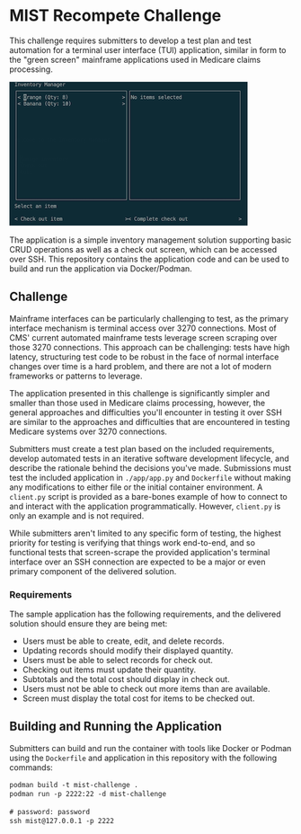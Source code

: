 # MIST Recompete Challenge

This challenge requires submitters to develop a test plan and test automation for a terminal user interface (TUI) application,
  similar in form to the "green screen" mainframe applications used in Medicare claims processing.

![Screenshot of inventory manager check out interface](./img/mist-challenge.png)

The application is a simple inventory management solution supporting basic CRUD operations as well as a check out screen,
  which can be accessed over SSH.
This repository contains the application code and can be used to build and run the application via Docker/Podman.

## Challenge

Mainframe interfaces can be particularly challenging to test,
  as the primary interface mechanism is terminal access over 3270 connections.
Most of CMS' current automated mainframe tests leverage screen scraping over those 3270 connections.
This approach can be challenging:
  tests have high latency,
  structuring test code to be robust in the face of normal interface changes over time is a hard problem,
  and there are not a lot of modern frameworks or patterns to leverage.

The application presented in this challenge is significantly simpler and smaller than those used in Medicare claims processing,
  however, the general approaches and difficulties you'll encounter in testing it over SSH
  are similar to the approaches and difficulties that are encountered in testing Medicare systems over 3270 connections.

Submitters must create a test plan based on the included requirements,
  develop automated tests in an iterative software development lifecycle,
  and describe the rationale behind the decisions you've made.
Submissions must test the included application in `./app/app.py` and `Dockerfile`
  without making any modifications to either file or the initial container environment.
A `client.py` script is provided as a bare-bones example of how to connect to and interact with the application programmatically.
However, `client.py` is only an example and is not required.

While submitters aren't limited to any specific form of testing,
  the highest priority for testing is verifying that things work end-to-end,
  and so functional tests that screen-scrape the provided application's terminal interface over an SSH connection
  are expected to be a major or even primary component of the delivered solution.

### Requirements

The sample application has the following requirements,
  and the delivered solution should ensure they are being met:

- Users must be able to create, edit, and delete records.
- Updating records should modify their displayed quantity.
- Users must be able to select records for check out.
- Checking out items must update their quantity.
- Subtotals and the total cost should display in check out.
- Users must not be able to check out more items than are available.
- Screen must display the total cost for items to be checked out.

## Building and Running the Application

Submitters can build and run the container with tools like Docker or Podman using the `Dockerfile` and application in this repository with the following commands:

```
podman build -t mist-challenge .
podman run -p 2222:22 -d mist-challenge

# password: password
ssh mist@127.0.0.1 -p 2222
```
